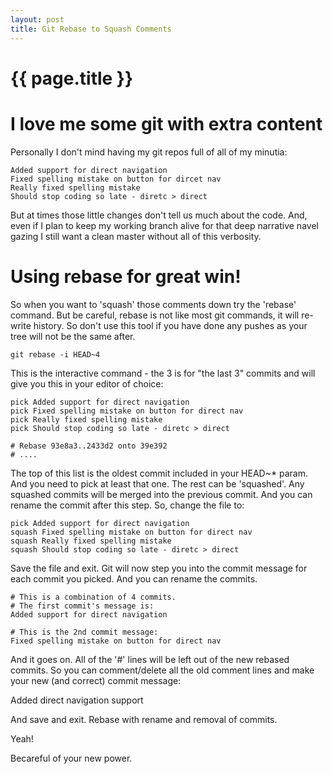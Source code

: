 ```yaml
---
layout: post
title: Git Rebase to Squash Comments
---
```


{{ page.title }}
================

# I love me some git with extra content

Personally I don't mind having my git repos full of all of my minutia:

    Added support for direct navigation
    Fixed spelling mistake on button for dircet nav
    Really fixed spelling mistake
    Should stop coding so late - diretc > direct
    
But at times those little changes don't tell us much about the code. And, even if I plan to keep my working branch alive for that deep narrative navel gazing I still want a clean master without all of this verbosity.

# Using rebase for great win!

So when you want to 'squash' those comments down try the 'rebase' command. But be careful, rebase is not like most git commands, it will re-write history. So don't use this tool if you have done any pushes as your tree will not be the same after.

    git rebase -i HEAD~4 

This is the interactive command - the 3 is for "the last 3" commits and will give you this in your editor of choice:

    pick Added support for direct navigation
    pick Fixed spelling mistake on button for direct nav
    pick Really fixed spelling mistake
    pick Should stop coding so late - diretc > direct
    
    # Rebase 93e8a3..2433d2 onto 39e392
    # ....

The top of this list is the oldest commit included in your HEAD~* param. And you need to pick at least that one. The rest can be 'squashed'.
Any squashed commits will be merged into the previous commit. And you can rename the commit after this step.
So, change the file to:

    pick Added support for direct navigation
    squash Fixed spelling mistake on button for direct nav
    squash Really fixed spelling mistake
    squash Should stop coding so late - diretc > direct

Save the file and exit. Git will now step you into the commit message for each commit you picked. And you can rename the commits.

    # This is a combination of 4 commits.
    # The first commit's message is:
    Added support for direct navigation
    
    # This is the 2nd commit message: 
    Fixed spelling mistake on button for direct nav
    
And it goes on. All of the '#' lines will be left out of the new rebased commits. So you can comment/delete all the old comment lines and make your new (and correct) commit message:

  Added direct navigation support
  
And save and exit. Rebase with rename and removal of commits. 

Yeah! 

Becareful of your new power.
